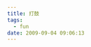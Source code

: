 ```yaml
---
title: 打鼓
tags:
  - fun
date: 2009-09-04 09:06:13
---
```


<object width="425" height="344"><param name="movie" value="http://www.youtube.com/v/ON1cxNU0K8w&hl=zh_TW&fs=1&"></param><param name="allowFullScreen" value="true"></param><param name="allowscriptaccess" value="always"></param><embed src="http://www.youtube.com/v/ON1cxNU0K8w&hl=zh_TW&fs=1&" type="application/x-shockwave-flash" allowscriptaccess="always" allowfullscreen="true" width="425" height="344"></embed></object>

<object width="425" height="344"><param name="movie" value="http://www.youtube.com/v/51xPnN91mmM&hl=zh_TW&fs=1&"></param><param name="allowFullScreen" value="true"></param><param name="allowscriptaccess" value="always"></param><embed src="http://www.youtube.com/v/51xPnN91mmM&hl=zh_TW&fs=1&" type="application/x-shockwave-flash" allowscriptaccess="always" allowfullscreen="true" width="425" height="344"></embed></object>

<object width="560" height="340"><param name="movie" value="http://www.youtube.com/v/UsnJbIgl_qc&hl=zh_TW&fs=1&"></param><param name="allowFullScreen" value="true"></param><param name="allowscriptaccess" value="always"></param><embed src="http://www.youtube.com/v/UsnJbIgl_qc&hl=zh_TW&fs=1&" type="application/x-shockwave-flash" allowscriptaccess="always" allowfullscreen="true" width="560" height="340"></embed></object>